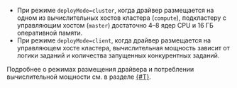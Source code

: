 * При режиме `deployMode=cluster`, когда драйвер размещается на одном из вычислительных хостов кластера (`compute`), подкластеру с управляющим хостом (`master`) достаточно 4–8 ядер CPU и 16 ГБ оперативной памяти.
* При режиме `deployMode=client`, когда драйвер размещается на управляющем хосте кластера, вычислительная мощность зависит от логики заданий и количества запущенных конкурентных заданий.

Подробнее о режимах размещения драйвера и потреблении вычислительной мощности см. в разделе [{#T}](../../data-proc/concepts/spark-sql.md#resource-management).

